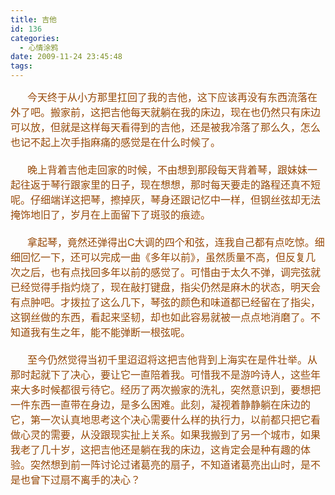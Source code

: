 ```yaml
---
title: 吉他
id: 136
categories:
  - 心情涂鸦
date: 2009-11-24 23:45:48
tags:
---
```


<div id="msgcns!DA984E57EDE76A7C!1839" class="bvMsg"><div><font color="#974806" size="3">      今天终于从小方那里扛回了我的吉他，这下应该再没有东西流落在外了吧。搬家前，这把吉他每天就</font><font color="#974806" size="3">躺在我的床边，现在也仍然只有床边可以放，但就是这样每天看得到的吉他，还是被我冷落了那么久</font><font color="#974806" size="3">，怎么也记不起上次手指麻痛的感觉是在什么时候了。</font></div>
<div><font color="#974806" size="3"/> </div>
<div><font color="#974806" size="3">      晚上背着吉他走回家的时候，不由想到那段每天背着琴，跟妹妹一起往返于琴行跟家里的日子，现在想想，那时每天要走的路程还真不短呢。仔细端详这把琴，擦掉灰，琴身还跟记忆中一样，但钢丝弦却无法掩饰地旧了，岁月在上面留下了斑驳的痕迹。</font></div>
<div><font color="#974806" size="3"/> </div>
<div><font color="#974806" size="3">      拿起琴，竟然还弹得出C大调的四个和弦，连我自己都有点吃惊。细细回忆一下，还可以完成一曲《多</font><font color="#974806" size="3">年以前》，虽然质量不高，但反复几次之后，也有点找回多年以前的感觉了。可惜由于太久不弹，调完弦就已经觉得手指灼烧了，现在敲打键盘，指尖仍然是麻木的状态，明天会有点肿吧。才拨拉了这么几下，琴弦的颜色和味道都已经留在了指尖，这钢丝做的东西，看起来坚韧，却也如此容易就被一点点地消磨了。不知道我有生之年，能不能弹断一根弦呢。</font></div>
<div><font color="#974806" size="3"/> </div>
<div><font color="#974806" size="3">      至今仍然觉得当初千里迢迢将这把吉他背到上海实在是件壮举。从那时起就下了决心，要让它一直陪着我。可惜我不是游吟诗人，这些年来大多时候都很亏待它。经历了两次搬家的洗礼，突然意识到，要想把一件东西一直带在身边，是多么困难。此刻，凝视着静静躺在床边的它，第一次认真地思考这个决心需要什么样的执行力，以前都只把它看做心灵的需要，从没跟现实扯上关系。如果我搬到了另一个城市，如果我老了几十岁，这把吉他还是躺在我的床边，这肯定会是种有趣的体验。突然想到前一阵讨论过诸葛亮的扇子，不知道诸葛亮出山时，是不是也曾下过扇不离手的决心？</font></div></div>